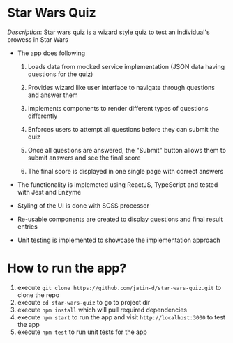 # Star Wars Quiz

*Description*: Star wars quiz is a wizard style quiz to test an individual's prowess in Star Wars

- The app does following

   1. Loads data from mocked service implementation (JSON data having questions for the quiz)

   2. Provides wizard like user interface to navigate through questions and answer them
   3. Implements components to render different types of questions differently
   4. Enforces users to attempt all questions before they can submit the quiz
   5. Once all questions are answered, the "Submit" button allows them to submit answers and see the final score
   6. The final score is displayed in one single page with correct answers

- The functionality is implemeted using ReactJS, TypeScript and tested with Jest and Enzyme
- Styling of the UI is done with SCSS processor
- Re-usable components are created to display questions and final result entries
- Unit testing is implemented to showcase the implementation approach

# How to run the app?

1. execute `git clone https://github.com/jatin-d/star-wars-quiz.git` to clone the repo
2. execute `cd star-wars-quiz` to go to project dir
3. execute `npm install` which will pull required dependencies
4. execute `npm start` to run the app and visit `http://localhost:3000` to test the app
5. execute `npm test` to run unit tests for the app